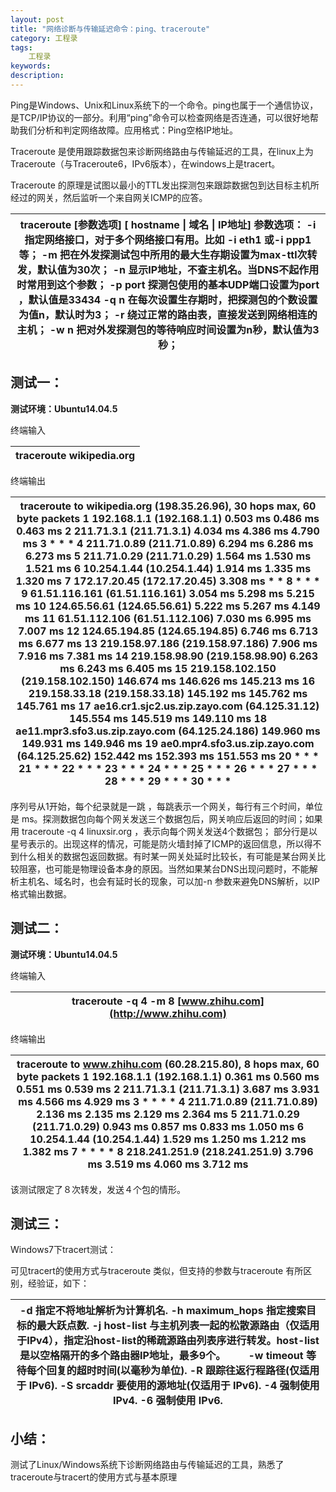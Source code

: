 ```yaml
---
layout: post
title: "网络诊断与传输延迟命令：ping、traceroute"
category: 工程录
tags: 
    工程录
keywords: 
description: 
---
```


Ping是Windows、Unix和Linux系统下的一个命令。ping也属于一个通信协议，是TCP/IP协议的一部分。利用“ping”命令可以检查网络是否连通，可以很好地帮助我们分析和判定网络故障。应用格式：Ping空格IP地址。


Traceroute
是使用跟踪数据包来诊断网络路由与传输延迟的工具，在linux上为Traceroute（与Traceroute6，IPv6版本），在windows上是tracert。

Traceroute
的原理是试图以最小的TTL发出探测包来跟踪数据包到达目标主机所经过的网关，然后监听一个来自网关ICMP的应答。

| traceroute [参数选项] [ hostname \| 域名 \| IP地址] 参数选项： -i 指定网络接口，对于多个网络接口有用。比如 -i eth1 或-i ppp1等； -m 把在外发探测试包中所用的最大生存期设置为max-ttl次转发，默认值为30次； -n 显示IP地址，不查主机名。当DNS不起作用时常用到这个参数； -p port 探测包使用的基本UDP端口设置为port ，默认值是33434 -q n 在每次设置生存期时，把探测包的个数设置为值n，默认时为3； -r 绕过正常的路由表，直接发送到网络相连的主机； -w n 把对外发探测包的等待响应时间设置为n秒，默认值为3秒； |
|--------------------------------------------------------------------------------------------------------------------------------------------------------------------------------------------------------------------------------------------------------------------------------------------------------------------------------------------------------------------------------------------------------------------------------------------------------------------------------------------------------|


测试一：
--------

**测试环境：Ubuntu14.04.5**

终端输入

| traceroute wikipedia.org |
|--------------------------|


终端输出

| traceroute to wikipedia.org (198.35.26.96), 30 hops max, 60 byte packets 1 192.168.1.1 (192.168.1.1) 0.503 ms 0.486 ms 0.463 ms 2 211.71.3.1 (211.71.3.1) 4.034 ms 4.386 ms 4.790 ms 3 \* \* \* 4 211.71.0.89 (211.71.0.89) 6.294 ms 6.286 ms 6.273 ms 5 211.71.0.29 (211.71.0.29) 1.564 ms 1.530 ms 1.521 ms 6 10.254.1.44 (10.254.1.44) 1.914 ms 1.335 ms 1.320 ms 7 172.17.20.45 (172.17.20.45) 3.308 ms \* \* 8 \* \* \* 9 61.51.116.161 (61.51.116.161) 3.054 ms 5.298 ms 5.215 ms 10 124.65.56.61 (124.65.56.61) 5.222 ms 5.267 ms 4.149 ms 11 61.51.112.106 (61.51.112.106) 7.030 ms 6.995 ms 7.007 ms 12 124.65.194.85 (124.65.194.85) 6.746 ms 6.713 ms 6.677 ms 13 219.158.97.186 (219.158.97.186) 7.906 ms 7.916 ms 7.381 ms 14 219.158.98.90 (219.158.98.90) 6.263 ms 6.243 ms 6.405 ms 15 219.158.102.150 (219.158.102.150) 146.674 ms 146.626 ms 145.213 ms 16 219.158.33.18 (219.158.33.18) 145.192 ms 145.762 ms 145.761 ms 17 ae16.cr1.sjc2.us.zip.zayo.com (64.125.31.12) 145.554 ms 145.519 ms 149.110 ms 18 ae11.mpr3.sfo3.us.zip.zayo.com (64.125.24.186) 149.960 ms 149.931 ms 149.946 ms 19 ae0.mpr4.sfo3.us.zip.zayo.com (64.125.25.62) 152.442 ms 152.393 ms 151.553 ms 20 \* \* \* 21 \* \* \* 22 \* \* \* 23 \* \* \* 24 \* \* \* 25 \* \* \* 26 \* \* \* 27 \* \* \* 28 \* \* \* 29 \* \* \* 30 \* \* \* |
|--------------------------------------------------------------------------------------------------------------------------------------------------------------------------------------------------------------------------------------------------------------------------------------------------------------------------------------------------------------------------------------------------------------------------------------------------------------------------------------------------------------------------------------------------------------------------------------------------------------------------------------------------------------------------------------------------------------------------------------------------------------------------------------------------------------------------------------------------------------------------------------------------------------------------------------------------------------------------------------------------------------------------------------------------------------------------------------------------------------------------------------------------------------------------------------------------------------------------------------------------------------------------------------------------------------------------------------|


序列号从1开始，每个纪录就是一跳 ，每跳表示一个网关，每行有三个时间，单位是
ms。探测数据包向每个网关发送三个数据包后，网关响应后返回的时间；如果用
traceroute -q 4 linuxsir.org ，表示向每个网关发送4个数据包；
部分行是以星号表示的。出现这样的情况，可能是防火墙封掉了ICMP的返回信息，所以得不到什么相关的数据包返回数据。有时某一网关处延时比较长，有可能是某台网关比较阻塞，也可能是物理设备本身的原因。当然如果某台DNS出现问题时，不能解析主机名、域名时，也会有延时长的现象，可以加-n
参数来避免DNS解析，以IP格式输出数据。

测试二：
--------

**测试环境：Ubuntu14.04.5**

终端输入

| traceroute -q 4 -m 8 [www.zhihu.com](http://www.zhihu.com) |
|------------------------------------------------------------|


终端输出

| traceroute to www.zhihu.com (60.28.215.80), 8 hops max, 60 byte packets 1 192.168.1.1 (192.168.1.1) 0.361 ms 0.560 ms 0.551 ms 0.539 ms 2 211.71.3.1 (211.71.3.1) 3.687 ms 3.931 ms 4.566 ms 4.929 ms 3 \* \* \* \* 4 211.71.0.89 (211.71.0.89) 2.136 ms 2.135 ms 2.129 ms 2.364 ms 5 211.71.0.29 (211.71.0.29) 0.943 ms 0.857 ms 0.833 ms 1.050 ms 6 10.254.1.44 (10.254.1.44) 1.529 ms 1.250 ms 1.212 ms 1.382 ms 7 \* \* \* \* 8 218.241.251.9 (218.241.251.9) 3.796 ms 3.519 ms 4.060 ms 3.712 ms |
|-------------------------------------------------------------------------------------------------------------------------------------------------------------------------------------------------------------------------------------------------------------------------------------------------------------------------------------------------------------------------------------------------------------------------------------------------------------------------------------------------------|


该测试限定了８次转发，发送４个包的情形。

测试三：
--------

Windows7下tracert测试：


可见tracert的使用方式与traceroute 类似，但支持的参数与traceroute
有所区别，经验证，如下：

| \-d 指定不将地址解析为计算机名. -h maximum\_hops 指定搜索目标的最大跃点数. -j host-list 与主机列表一起的松散源路由（仅适用于IPv4），指定沿host-list的稀疏源路由列表序进行转发。host-list是以空格隔开的多个路由器IP地址，最多9个。 　　-w timeout 等待每个回复的超时时间(以毫秒为单位). -R 跟踪往返行程路径(仅适用于 IPv6). -S srcaddr 要使用的源地址(仅适用于 IPv6). -4 强制使用 IPv4. -6 强制使用 IPv6. |
|----------------------------------------------------------------------------------------------------------------------------------------------------------------------------------------------------------------------------------------------------------------------------------------------------------------------------------------------------------------------------------------------------------|


小结：
------

测试了Linux/Windows系统下诊断网络路由与传输延迟的工具，熟悉了traceroute与tracert的使用方式与基本原理
